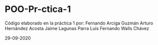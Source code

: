 # POO-Pr-ctica-1
Código elaborado en la práctica 1 por: 
  Fernando Arciga Guzmán
  Arturo Hernández Acosta
  Jaime Lagunas Parra
  Luis Fernando Walls Chávez
  

29-09-2020
